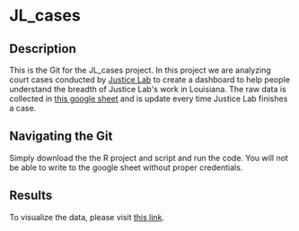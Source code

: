 # JL_cases

## Description
This is the Git for the JL_cases project. In this project we are analyzing court cases conducted by [Justice Lab](https://www.aclujusticelab.org/cases/) to create a dashboard to help people understand the breadth of Justice Lab's work in Louisiana. The raw data is collected in [this google sheet](https://docs.google.com/spreadsheets/d/1xfCP7Dg-txaAwgIQs2sjjaQZ0Ur37-2ZCi6TzFj2GJk/edit#gid=585513752) and is update every time Justice Lab finishes a case.

## Navigating the Git
Simply download the the R project and script and run the code. You will not be able to write to the google sheet without proper credentials.

## Results
To visualize the data, please visit [this link](https://infogram.com/1p06l6wqr905zxue60y7pwpv52an95679k9?live).
